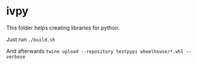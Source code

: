 # ivpy

This folder helps creating libraries for python.


Just run `./build.sh`


And afterwards `twine upload --repository testpypi wheelhouse/*.whl --verbose`
